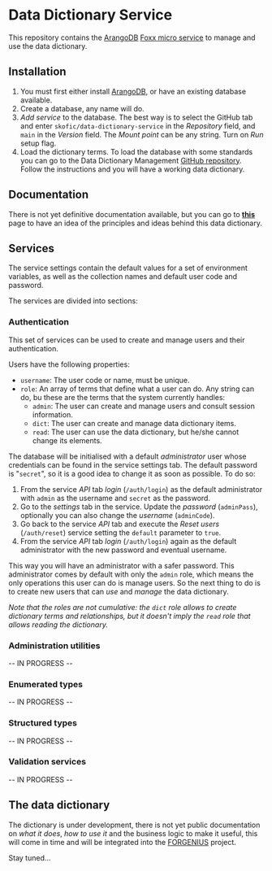 # Data Dictionary Service

This repository contains the [ArangoDB](https://www.arangodb.com) [Foxx micro service](https://www.arangodb.com/docs/stable/foxx.html) to manage and use the data dictionary.

## Installation

1. You must first either install [ArangoDB](https://www.arangodb.com), or have an existing database available.
2. Create a database, any name will do.
3. *Add service* to the database. The best way is to select the GitHub tab and enter `skofic/data-dictionary-service` in the *Repository* field, and `main` in the *Version* field. The *Mount point* can be any string. Turn on *Run* setup flag.
4. Load the dictionary terms. To load the database with some standards you can go to the Data Dictionary Management [GitHub repository](https://github.com/skofic/data-dictionary-management). Follow the instructions and you will have a working data dictionary.

## Documentation

There is not yet definitive documentation available, but you can go to **[this](https://github.com/skofic/data-dictionary-management/blob/main/docs/README.md)** page to have an idea of the principles and ideas behind this data dictionary.

## Services

The service settings contain the default values for a set of environment variables, as well as the collection names and default user code and password.

The services are divided into sections:

### Authentication

This set of services can be used to create and manage users and their authentication.

Users have the following properties:

- `username`: The user code or name, must be unique.
- `role`: An array of terms that define what a user can do. Any string can do, bu these are the terms that the system currently handles:
    - `admin`: The user can create and manage users and consult session information.
    - `dict`: The user can create and manage data dictionary items.
    - `read`: The user can use the data dictionary, but he/she cannot change its elements.

The database will be initialised with a default *administrator* user whose credentials can be found in the service settings tab. The default password is "`secret`", so it is a good idea to change it as soon as possible. To do so:

1. From the service *API* tab *login* (`/auth/login`) as the default administrator with `admin` as the username and `secret` as the password.
2. Go to the *settings* tab in the service. Update the *password* (`adminPass`), optionally you can also change the *username* (`adminCode`).
3. Go back to the service *API* tab and execute the *Reset users* (`/auth/reset`) service setting the `default` parameter to `true`.
4. From the service *API* tab *login* (`/auth/login`) again as the default administrator with the new password and eventual username.

This way you will have an administrator with a safer password. This administrator comes by default with only the `admin` role, which means the only operations this user can do is manage users. So the next thing to do is to create new users that can *use* and *manage* the data dictionary.

*Note that the roles are not cumulative: the `dict` role allows to create dictionary terms and relationships, but it doesn't imply the `read` role that allows reading the dictionary.*

### Administration utilities

-- IN PROGRESS --

### Enumerated types

-- IN PROGRESS --

### Structured types

-- IN PROGRESS --

### Validation services

-- IN PROGRESS --

## The data dictionary

The dictionary is under development, there is not yet public documentation on *what it does*, *how to use it* and the business logic to make it useful, this will come in time and will be integrated into the [FORGENIUS](https://www.forgenius.eu) project.

Stay tuned...

